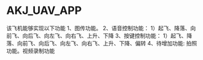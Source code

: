 # AKJ_UAV_APP
该飞机能够实现以下功能
1、图传功能。
2、语音控制功能：
 1）起飞、降落、向前飞、向后飞、向左飞、向右飞、上升、下降
3、按键控制功能： 
  1）起飞、降落、向前飞、向后飞、向左飞、向右飞、上升、下降、偏转
4、待增加功能:
   拍照功能。视频录制功能
